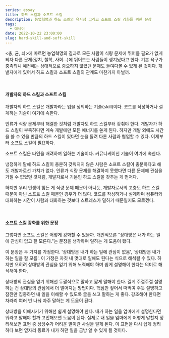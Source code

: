 ```yaml
---
series: essay
title: 하드 스킬과 소프트 스킬
description: 농업혁명과 하드 스킬의 유사성 그리고 소프트 스킬 강화를 위한 문장
tags:
  - 에세이
date: 2022-10-22 23:00:00
slug: hard-skill-and-soft-skill
---
```


<총, 균, 쇠>에 따르면 농업혁명의 결과로 모든 사람이 식량 문제에 뛰어들 필요가 없게 되자 다른 문제(정치, 철학, 사회...)에 뛰어드는 사람들이 생겨났다고 한다. 기본 욕구가 충족되니 예전에는 상대적으로 중요하지 않았던 문제도 들여다볼 수 있게 된 것이다. 개발자에게 있어서 하드 스킬과 소프트 스킬의 관계도 마찬가지 아닐까.

<br/>

#### 개발자의 하드 스킬과 소프트 스킬

개발자의 하드 스킬은 개발자라는 업을 정의하는 기술(skill)이다. 코드를 작성하거나 설계하는 기술이 여기에 속한다.

인류가 식량 문제부터 해결한 것처럼 개발자도 하드 스킬부터 갖춰야 한다. 개발자가 하드 스킬이 부족하다면 계속 개발에만 모든 에너지를 쏟게 된다. 하지만 개발 외에도 시간을 쓸 수 있을 만큼의 하드 스킬이 있다면 눈을 돌려 다른 사람과 협업할 수 있다. 이제부터 소프트 스킬이 필요하다.

소프트 스킬은 타인을 배려하며 일하는 기술이다. 커뮤니케이션 기술이 여기에 속한다.

냉정하게 말해 하드 스킬이 충분히 갖춰지지 않은 사람은 소프트 스킬이 충분하다고 해도 개발자로선 가치가 없다. 인류가 식량 문제를 해결하지 못했다면 다른 문제에 관심을 가질 수 없었던 것처럼, 개발자로서 기본인 하드 스킬을 갖추는 게 먼저다.

하지만 우리 인생이 힘든 게 식량 문제 때문이 아니듯, 개발자로서의 고충도 하드 스킬 때문이 아닌 소프트 스킬 때문인 경우가 더 많다. 코드를 작성하거나 설계하며 컴퓨터와 대화하는 시간이 사람과 대화하는 것보다 스트레스가 덜하기 때문일지도 모르겠다.

<br/>

#### 소프트 스킬 강화를 위한 문장

그렇다면 소프트 스킬은 어떻게 강화할 수 있을까. 개인적으론 "상대방은 내가 하는 일에 관심이 없고 잘 모른다."는 문장을 생각하며 일하는 게 도움이 됐다.

이 문장은 두 가지를 가정한다. '상대방은 내가 하는 일에 관심이 없음', '상대방은 내가 하는 일을 잘 모름'. 이 가정은 자칫 내 멋대로 일해도 된다는 식으로 해석될 수 있다. 하지만 오히려 상대방의 관심을 얻기 위해 노력해야 하며 쉽게 설명해야 한다는 의미로 해석해야 한다.

상대방의 관심을 얻기 위해선 두괄식으로 말하고 짧게 말해야 한다. 길게 주절주절 설명하는 건 상대방의 관심에서 더 멀어지는 방법이다. 핵심만 짚어서 떠먹여 주듯 설명하고 잠깐만 집중하면 내 일을 이해할 수 있도록 글을 쓰고 말하는 게 좋다. 강조해야 한다면 차라리 여러 번 나눠 자주 말하는 게 도움이 된다.

상대방을 이해시키기 위해선 쉽게 설명해야 한다. 내가 하는 일을 엄마에게 설명한다면 뭐라고 말해야 할까 고민해보면 도움이 된다. 실제로 내 일을 엄마에게 어떻게 말할지 정리해보면 표현 중 상당수가 어려운 말이란 사실을 알게 된다. 이 표현을 다시 쉽게 정리하다 보면 옆자리 동료가 내가 하던 일을 금방 알 수 있게 될 것이다.
